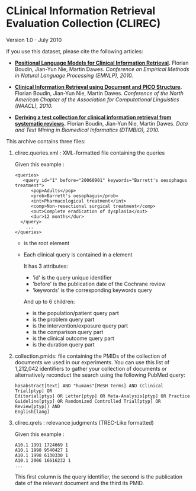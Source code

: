 # CLinical Information Retrieval Evaluation Collection (CLIREC)

Version 1.0 - July 2010

If you use this dataset, please cite the following articles:

 - **[Positional Language Models for Clinical Information Retrieval](http://aclweb.org/anthology/D10-1011).**
   Florian Boudin, Jian-Yun Nie, Martin Dawes.
   *Conference on Empirical Methods in Natural Language Processing (EMNLP), 2010.*

 - **[Clinical Information Retrieval using Document and PICO Structure](http://www.aclweb.org/anthology/N10-1124).**
   Florian Boudin, Jian-Yun Nie, Martin Dawes.
   *Conference of the North American Chapter of the Association for Computational Linguistics (NAACL), 2010.*

 - **[Deriving a test collection for clinical information retrieval from systematic reviews](http://doi.acm.org/10.1145/1871871.1871882).**
   Florian Boudin, Jian-Yun Nie, Martin Dawes.
   *Data and Text Mining in Biomedical Informatics (DTMBIO), 2010.*

This archive contains three files:

1. clirec.queries.xml : XML-formatted file containing the queries

	Given this example :
	
	```
	<queries>
	   <query id="1" before="20060901" keywords="Barrett's oesophagus treatment">
	      <pop>Adults</pop> 
	      <prob>Barrett's oesophagus</prob> 
	      <int>Pharmacological treatment</int>
	      <comp>Non-resectional surgical treatment</comp>
	      <out>Complete eradication of dysplasia</out>
	      <dur>12 months</dur>
	  </query>
		...
	</queries>
	```

	* <queries> is the root element
	* Each clinical query is contained in a <query> element

	  It has 3 attributes:
		- 'id' is the query unique identifier
		- 'before' is the publication date of the Cochrane review
		- 'keywords' is the corresponding keywords query

	  And up to 6 children:
		- <pop> is the population/patient query part	
		- <prob> is the problem query part
		- <int> is the intervention/exposure query part
		- <comp> is the comparison query part
		- <out> is the clinical outcome query part
		- <dur> is the duration query part


2. collection.pmids: file containing the PMIDs of the collection of documents
	we used in our experiments. You can use this list of 1,212,042 identifiers to
	gather your collection of documents or alternatively reconduct the search 
	using the following PubMed query:

	```
	hasabstract[text] AND "humans"[MeSH Terms] AND (Clinical Trial[ptyp] OR 
	Editorial[ptyp] OR Letter[ptyp] OR Meta-Analysis[ptyp] OR Practice 
	Guideline[ptyp] OR Randomized Controlled Trial[ptyp] OR Review[ptyp]) AND 
	English[lang]
	```

3. clirec.qrels : relevance judgments (TREC-Like formatted)

	Given this example :

	```
	A10.1 1991 1724669 1
	A10.1 1998 9540427 1
	A10.1 1998 6130330 1
	A10.1 2006 16616232 1
	...
	```

	This first column is the query identifier, the second is the publication 
	date of the relevant document and the third its PMID.
